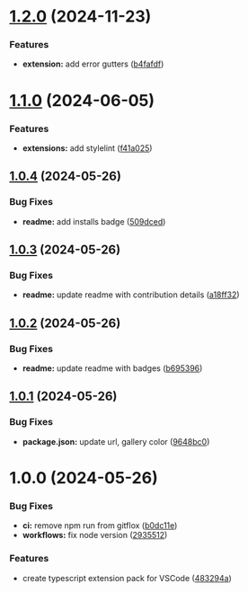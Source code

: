 # [1.2.0](https://github.com/s-gryt/typescript-pack/compare/v1.1.0...v1.2.0) (2024-11-23)


### Features

* **extension:** add error gutters ([b4fafdf](https://github.com/s-gryt/typescript-pack/commit/b4fafdfb615a91b5e1c4dc4d4414fe373c7eef28))

# [1.1.0](https://github.com/s-gryt/typescript-pack/compare/v1.0.4...v1.1.0) (2024-06-05)


### Features

* **extensions:** add stylelint ([f41a025](https://github.com/s-gryt/typescript-pack/commit/f41a02586acaa9238b5f3ccebae97aac573b99a7))

## [1.0.4](https://github.com/s-gryt/typescript-pack/compare/v1.0.3...v1.0.4) (2024-05-26)


### Bug Fixes

* **readme:** add installs badge ([509dced](https://github.com/s-gryt/typescript-pack/commit/509dced421128fe693c2ded41933d9837952225b))

## [1.0.3](https://github.com/s-gryt/typescript-pack/compare/v1.0.2...v1.0.3) (2024-05-26)


### Bug Fixes

* **readme:** update readme with contribution details ([a18ff32](https://github.com/s-gryt/typescript-pack/commit/a18ff322d164817aa6b6d17ec00045475cb9a28a))

## [1.0.2](https://github.com/s-gryt/typescript-pack/compare/v1.0.1...v1.0.2) (2024-05-26)


### Bug Fixes

* **readme:** update readme with badges ([b695396](https://github.com/s-gryt/typescript-pack/commit/b695396a68c43d51b894780d327cc4b7cec9a60a))

## [1.0.1](https://github.com/s-gryt/typescript-pack/compare/v1.0.0...v1.0.1) (2024-05-26)


### Bug Fixes

* **package.json:** update url, gallery color ([9648bc0](https://github.com/s-gryt/typescript-pack/commit/9648bc0908490337b4ffcb9024ba1af09edbf88b))

# 1.0.0 (2024-05-26)


### Bug Fixes

* **ci:** remove npm run from gitflox ([b0dc11e](https://github.com/s-gryt/typescript-pack/commit/b0dc11e6d8d1db5f78fb06b3c7901995d167aaf9))
* **workflows:** fix node version ([2935512](https://github.com/s-gryt/typescript-pack/commit/2935512d99afc6ddf9e63c4e2188953f2f27a0f7))


### Features

* create typescript extension pack for VSCode ([483294a](https://github.com/s-gryt/typescript-pack/commit/483294ae998078a4e4b61c85eb93b497d4050b6a))
